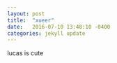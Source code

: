 ```yaml
---
layout: post
title:  "xueer"
date:   2016-07-10 13:48:10 -0400
categories: jekyll update
---
```

lucas is cute
